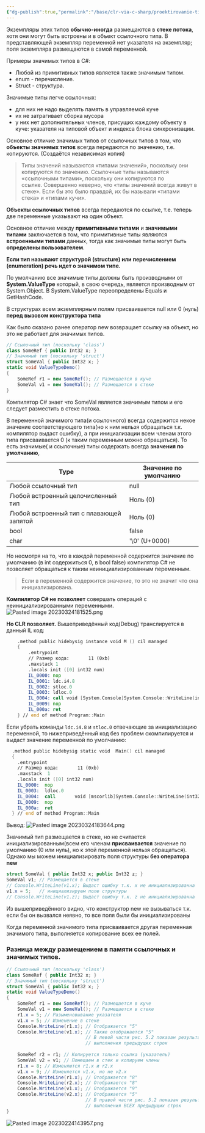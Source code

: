```yaml
---
{"dg-publish":true,"permalink":"/base/clr-via-c-sharp/proektirovanie-tipov/znachimye-tipy-value-types/"}
---
```



Экземпляры этих типов **обычно-иногда** размещаются в **стеке потока**, хотя они могут быть встроены и в объект ссылочного типа. В представляющей экземпляр переменной нет указателя на экземпляр; поля экземпляра размещаются в самой переменной.

Примеры значимых типов в C#:

-   Любой из примитивных типов является также значимым типом.
-   enum - перечисление.
-   Struct - структура.

Значимые типы легче ссылочных: 
- для них не надо выделять память в управляемой куче
- их не затрагивает сборка мусора
- у них нет дополнительных членов, присущих каждому объекту в куче: указателя на типовой объект и индекса блока синхронизации.

Основное отличие значимых типов от ссылочных типов в том, что **объекты значимых типов** всегда передаются по значению, т.е. копируются. (Создаётся независимая копия)

> Типы значений называются «типами значений», поскольку они копируются по значению. Ссылочные типы называются «ссылочными типами», поскольку они копируются по ссылке. Совершенно неверно, что «типы значений всегда живут в стеке». Если бы это было правдой, их бы называли «типами стека» и «типами кучи».

**Объекты ссылочных типов** всегда передаются по ссылке, т.е. теперь две переменные указывают на один объект.

Основное отличие между **примитивными типами** и **значимыми типами** заключается в том, что примитивные типы являются **встроенными типами** данных, тогда как значимые типы могут быть **определены пользователем**. 


**Если тип называют структурой (structure) или перечислением (enumeration) речь идет о значимом типе.**

По умолчанию все значимые типы должны быть производными от **System.ValueType** который, в свою очередь, является производным от System.Object.
В System.ValueType переопределены Equals и GetHashCode.

В структурах всем экземплярным полям присваивается null или 0 (нуль) **перед вызовом конструктора типа** 

Как было сказано ранее оператор new возвращает ссылку на объект, но это не работает для значимых типов.

```csharp
// Ссылочный тип (поскольку 'class') 
class SomeRef { public Int32 x; } 
// Значимый тип (поскольку 'struct') 
struct SomeVal { public Int32 x; } 
static void ValueTypeDemo() 
{ 
	SomeRef r1 = new SomeRef(); // Размещается в куче 
	SomeVal v1 = new SomeVal(); // Размещается в стеке
}
```

Компилятор C# знает что SomeVal является значимым типом и его следует разместить в стеке потока.

В переменной значимого типа(и ссылочного) всегда содержится некое значение соответствующего типа(но к ним нельзя обращаться т.к. компилятор выдаст ошибку), а при инициализации всем членам этого типа присваивается 0 (к таким переменным можно обращаться). То есть значимые( и ссылочные) типы содержать всегда **значения по умолчанию**,

| Type                                     | Значение по умолчанию |
| ---------------------------------------- | --------------------- |
| Любой ссылочный тип                      | null                  |
| Любой встроенный целочисленный тип       | Ноль (0)              |
| Любой встроенный тип с плавающей запятой | Ноль (0)              |
| bool                                     | false                 |
| char                                     | '\0' (U+0000)         |

Но несмотря на то, что в каждой переменной содержится значение по умолчанию (в int содержиться 0, в bool false) компилятор C# не позволяет обращаться к таким неинициализированным переменным. 

> Если в переменной содержится значение, то это не значит что она инициализирована.

**Компилятор C# не позволяет** совершать операций с неинициализированными переменными.
![Pasted image 20230324181525.png](/img/user/Files/Image/Pasted%20image%2020230324181525.png)

**Но CLR позволяет.**
Вышеприведённый код(Debug) транслируется в данный IL код:

```asm
    .method public hidebysig instance void M () cil managed 
    {
		.entrypoint
		// Размер кода:       11 (0xb)
        .maxstack 1
        .locals init ([0] int32 num)
        IL_0000: nop
        IL_0001: ldc.i4.8
        IL_0002: stloc.0
        IL_0003: ldloc.0
        IL_0004: call void [System.Console]System.Console::WriteLine(int32)
        IL_0009: nop
        IL_000a: ret
    } // end of method Program::Main
```

Если убрать команды `ldc.i4.8` и `stloc.0` отвечающие за инициализацию переменной, то нижеприведённый код без проблем скомпилируется и выдаст значение переменной по умолчанию: 

```asm
  .method public hidebysig static void  Main() cil managed
  {
    .entrypoint
    // Размер кода:       11 (0xb)
    .maxstack  1
    .locals init ([0] int32 num)
    IL_0000:  nop
    IL_0003:  ldloc.0
    IL_0004:  call       void [mscorlib]System.Console::WriteLine(int32)
    IL_0009:  nop
    IL_000a:  ret
  } // end of method Program::Main
```
Вывод:
![Pasted image 20230324183644.png](/img/user/Files/Image/Pasted%20image%2020230324183644.png)

Значимый тип размещается в стеке, но не считается инициализированным(всем его членам **присваивается** значение по умолчанию (0 или нуль), но к этой переменной нельзя обращаться). Однако мы можем инициализировать поля структуры **без оператора new**

```csharp
struct SomeVal { public Int32 x; public Int32 z; } 
SomeVal v1; // Размещается в стеке
// Console.WriteLine(v1.x); Выдаст ошибку т.к. x не инициализированна
v1.x = 5;   // инициализируем поле структуры
// Console.WriteLine(v1.z); Выдаст ошибку т.к. z не инициализированна
```
Из вышеприведённого видно, что конструктор new не вызываться т.к. если бы он вызвался неявно, то все поля были бы инициализированы

Когда переменной значимого типа присваивается другая переменная значимого типа, выполняется копирование всех ее полей.


### Разница между размещением в памяти ссылочных и значимых типов.

```csharp
// Ссылочный тип (поскольку 'class')
class SomeRef { public Int32 x; }
// Значимый тип (поскольку 'struct')
struct SomeVal { public Int32 x; }
static void ValueTypeDemo()
{
	SomeRef r1 = new SomeRef(); // Размещается в куче
	SomeVal v1 = new SomeVal(); // Размещается в стеке
	r1.x = 5; // Разыменовывание указателя
	v1.x = 5; // Изменение в стеке
	Console.WriteLine(r1.x); // Отображается "5"
	Console.WriteLine(v1.x); // Также отображается "5"
							 // В левой части рис. 5.2 показан результат
							 // выполнения предыдущих строк
	
	SomeRef r2 = r1; // Копируется только ссылка (указатель)
	SomeVal v2 = v1; // Помещаем в стек и копируем члены
	r1.x = 8; // Изменяются r1.x и r2.x
	v1.x = 9; // Изменяется v1.x, но не v2.x
	Console.WriteLine(r1.x); // Отображается "8"
	Console.WriteLine(r2.x); // Отображается "8"
	Console.WriteLine(v1.x); // Отображается "9"
	Console.WriteLine(v2.x); // Отображается "5"
							 // В правой части рис. 5.2 показан результат
							 // выполнения ВСЕХ предыдущих строк
}
```

![Pasted image 20230224143957.png](/img/user/Files/Image/Pasted%20image%2020230224143957.png)

